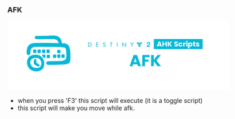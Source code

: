 ### AFK
![](afk.png)
- when you press 'F3' this script will execute (it is a toggle script)
- this script will make you move while afk.